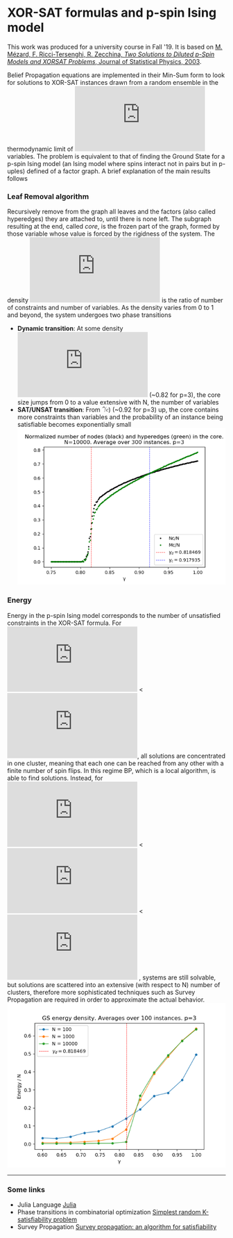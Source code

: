 # XOR-SAT formulas and p-spin Ising model
This work was produced for a university course in Fall '19. 
It is based on [M. Mézard, F. Ricci-Tersenghi, R. Zecchina, *Two Solutions to Diluted p-Spin Models
and XORSAT Problems*, Journal of Statistical Physics, 2003](http://chimera.roma1.infn.it/FEDERICO/Publications_files/2003_JSP_111_505.pdf).

Belief Propagation equations are implemented in their Min-Sum form to look for solutions to XOR-SAT instances drawn from a random ensemble in the thermodynamic limit of ![Ninf](https://latex.codecogs.com/gif.latex?N%5Crightarrow%20%5Cinfty) variables. 
The problem is equivalent to that of finding the Ground State for a p-spin Ising model (an Ising model where spins interact not in pairs but in p-uples) defined of a factor graph.
A brief explanation of the main results follows
### Leaf Removal algorithm
 Recursively remove from the graph all leaves and the factors (also called hyperedges) they are attached to, until there is none left. The subgraph resulting at the end, called *core*, is the frozen part of the graph, formed by those variable whose value is forced by the rigidness of the system.
 The density ![gamma](https://latex.codecogs.com/gif.latex?%5Cgamma) is the ratio of number of constraints and number of variables. As the density varies from 0 to 1 and beyond, the system undergoes two phase transitions
 - **Dynamic transition**: At some density ![gammad](https://latex.codecogs.com/gif.latex?%5Cgamma_d) (~0.82 for p=3), the core size jumps from 0 to a value extensive with N, the number of variables 
 - **SAT/UNSAT transition**: From ![gammac](https://github.com/stecrotti/xorsat/blob/master/latex/gammac.gif)) (~0.92 for p=3) up,  the core contains more constraints than variables and the probability of an instance being satisfiable becomes exponentially small ![core](https://github.com/stecrotti/xorsat/blob/master/images/core.png?raw=true "Core")
 
 ### Energy
 Energy in the p-spin Ising model corresponds to the number of unsatisfied constraints in the XOR-SAT formula. For ![gamma](https://latex.codecogs.com/gif.latex?%5Cgamma)  < ![gammad](https://latex.codecogs.com/gif.latex?%5Cgamma_d), all solutions are concentrated in one cluster, meaning that each one can be reached from any other with a finite number of spin flips. In this regime BP, which is a local algorithm, is able to find solutions. Instead, for ![gammad](https://latex.codecogs.com/gif.latex?%5Cgamma_d) < ![gamma](https://latex.codecogs.com/gif.latex?%5Cgamma) < ![gammac](https://latex.codecogs.com/gif.latex?%5Cgamma_c) , systems are still solvable, but solutions are scattered into an extensive (with respect to N) number of clusters, therefore more sophisticated techniques such as Survey Propagation are required in order
to approximate the actual behavior.
![energy](https://github.com/stecrotti/xorsat/blob/master/images/energy_light.png?raw=true  "Energy")
 
 ------------
 ### Some links
 - Julia Language [Julia](https://julialang.org/)
- Phase transitions in combinatorial optimization [Simplest random K-satisfiability problem](https://arxiv.org/abs/cond-mat/0011181)
- Survey Propagation [Survey propagation: an algorithm for satisfiability](https://arxiv.org/abs/cs/0212002)


 
 

  
 


<!--stackedit_data:
eyJoaXN0b3J5IjpbODI0MDI5MDYyLC0xODIwMjQyMTgyLDEyMD
MyMTkyNDMsLTk4MjA2OTQ5MCw0MzY5MjkyNjIsLTUxNzEwNjM2
LC0xMTM1NTY3MjM1LC04MTc0NzM0OTUsMTQ1Mzc1NTkyNCwxNT
QzMzMxNjE0LDIxMjI3MDc5NzQsLTEyNzAzMjExMjksLTE5MjM3
NjE5NjAsMjcwNDM5NjM4LC00ODQ4NjExMzksMTEyNDMzNDYzMS
wtOTU1ODA1ODQxLC0yMDk2Nzg5MjIwLDEwNTk4OTI5NTAsMjA4
MzY3NDkzXX0=
-->